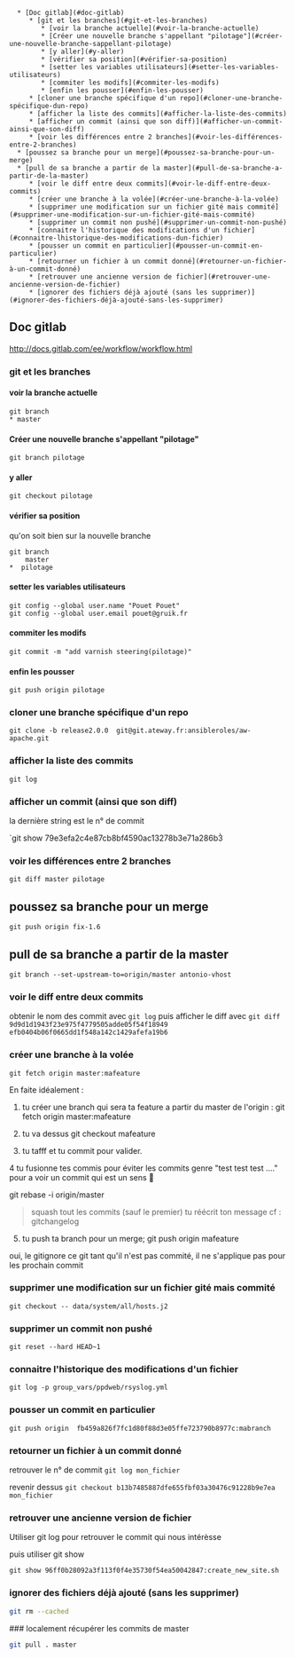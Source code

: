       * [Doc gitlab](#doc-gitlab)
         * [git et les branches](#git-et-les-branches)
            * [voir la branche actuelle](#voir-la-branche-actuelle)
            * [Créer une nouvelle branche s'appellant "pilotage"](#créer-une-nouvelle-branche-sappellant-pilotage)
            * [y aller](#y-aller)
            * [vérifier sa position](#vérifier-sa-position)
            * [setter les variables utilisateurs](#setter-les-variables-utilisateurs)
            * [commiter les modifs](#commiter-les-modifs)
            * [enfin les pousser](#enfin-les-pousser)
         * [cloner une branche spécifique d'un repo](#cloner-une-branche-spécifique-dun-repo)
         * [afficher la liste des commits](#afficher-la-liste-des-commits)
         * [afficher un commit (ainsi que son diff)](#afficher-un-commit-ainsi-que-son-diff)
         * [voir les différences entre 2 branches](#voir-les-différences-entre-2-branches)
      * [poussez sa branche pour un merge](#poussez-sa-branche-pour-un-merge)
      * [pull de sa branche a partir de la master](#pull-de-sa-branche-a-partir-de-la-master)
         * [voir le diff entre deux commits](#voir-le-diff-entre-deux-commits)
         * [créer une branche à la volée](#créer-une-branche-à-la-volée)
         * [supprimer une modification sur un fichier gité mais commité](#supprimer-une-modification-sur-un-fichier-gité-mais-commité)
         * [supprimer un commit non pushé](#supprimer-un-commit-non-pushé)
         * [connaitre l'historique des modifications d'un fichier](#connaitre-lhistorique-des-modifications-dun-fichier)
         * [pousser un commit en particulier](#pousser-un-commit-en-particulier)
         * [retourner un fichier à un commit donné](#retourner-un-fichier-à-un-commit-donné)
         * [retrouver une ancienne version de fichier](#retrouver-une-ancienne-version-de-fichier)
         * [ignorer des fichiers déjà ajouté (sans les supprimer)](#ignorer-des-fichiers-déjà-ajouté-sans-les-supprimer)

## Doc gitlab
http://docs.gitlab.com/ee/workflow/workflow.html

### git et les branches

#### voir la branche actuelle
```
git branch
* master
```
#### Créer une nouvelle branche s'appellant "pilotage" 
`git branch pilotage`
#### y aller
`git checkout pilotage`
#### vérifier sa position
qu'on soit  bien sur la nouvelle branche 
```
git branch
    master
*  pilotage
```
#### setter les variables utilisateurs
```
git config --global user.name "Pouet Pouet"
git config --global user.email pouet@gruik.fr
```
#### commiter les modifs
`git commit -m "add varnish steering(pilotage)"`
#### enfin les pousser
`git push origin pilotage`
### cloner une branche spécifique d'un repo
`git clone -b release2.0.0  git@git.ateway.fr:ansibleroles/aw-apache.git`

### afficher la liste des commits

`git log`

### afficher un commit (ainsi que son diff) 
 la dernière string est le n° de commit
 
`git show 79e3efa2c4e87cb8bf4590ac13278b3e71a286b3̀ 

### voir les différences entre 2 branches
`git diff master pilotage`

## poussez sa branche pour un merge
`git push origin fix-1.6`

## pull de sa branche a partir de la master

`git branch --set-upstream-to=origin/master antonio-vhost`

### voir le diff entre deux commits

obtenir le nom des commit avec `git log`
puis afficher le diff avec
`git diff 9d9d1d1943f23e975f4779505adde05f54f18949 efb0404b06f0665dd1f548a142c1429afefa19b6`


### créer une branche à la volée

`git fetch origin master:mafeature`


En faite idéalement :

1. tu créer une branch qui sera ta feature a partir du master de l'origin :
git fetch origin master:mafeature

2. tu va dessus
git checkout mafeature

3. tu tafff et tu commit pour valider.

4 tu fusionne tes commis pour éviter les commits genre "test test test ...." pour a voir un commit qui est un sens 🙂

git rebase -i origin/master
>squash tout les commits (sauf le premier)
> tu réécrit ton message cf : gitchangelog
5. tu push ta branch pour un merge;
git push origin mafeature

oui, le gitignore ce git
tant qu'il n'est pas commité, il ne s'applique pas pour les prochain commit

### supprimer une modification sur un fichier gité mais commité

`git checkout -- data/system/all/hosts.j2`

### supprimer un commit non pushé

`git reset --hard HEAD~1`

### connaitre l'historique des modifications d'un fichier

`git log -p group_vars/ppdweb/rsyslog.yml`

### pousser un commit en particulier

`git push origin  fb459a826f7fc1d80f88d3e05ffe723790b8977c:mabranch`

### retourner un fichier à un commit donné

retrouver le n° de commit
`git log mon_fichier`

revenir dessus
`git checkout b13b7485887dfe655fbf03a30476c91228b9e7ea mon_fichier`

### retrouver une ancienne version de fichier

Utiliser git log pour retrouver le commit qui nous intérèsse

puis utiliser git show
```
git show 96ff0b28092a3f113f0f4e35730f54ea50042847:create_new_site.sh
```

### ignorer des fichiers déjà ajouté (sans les supprimer)

```bash
git rm --cached
```

### localement récupérer les commits de master

```bash
git pull . master 
```
